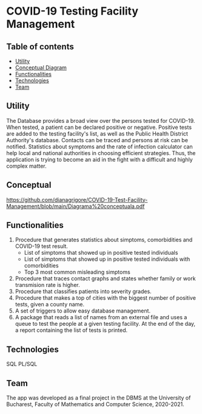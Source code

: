 # COVID-19 Testing Facility Management 
## Table of contents
* [Utility](#utility)
* [Conceptual Diagram](#Conceptual)
* [Functionalities](#Functionalities)
* [Technologies](#Technologies)
* [Team](#Team)

## Utility
The Database provides a broad view over the persons tested for COVID-19. When tested, a patient can be declared positive or negative. Positive
tests are added to the testing facility's list, as well as the Public Health District Authority's database. Contacts can be traced and persons at risk can be
notified. Statistics about symptoms and the rate of infection calculator can help local and national authorities in choosing efficient strategies.
Thus, the application is trying to become an aid in the fight with a difficult and highly complex matter.
	
## Conceptual
https://github.com/dianagrigore/COVID-19-Test-Facility-Management/blob/main/Diagrama%20conceptuala.pdf

## Functionalities
<ol>
<li>
Procedure that generates statistics about simptoms, comorbidities and COVID-19 test result.
<ul>
	<li> List of simptoms that showed up in positive tested individuals </li>
	<li> List of simptoms that showed up in positive tested individuals with comorbidities </li>
	<li> Top 3 most common misleading simptoms </li>
	</ul>
</li>
<li>
 Procedure that traces contact graphs and states whether family or work transmision rate is higher.
</li>
<li>
  Procedure that classifies patients into severity grades.
</li>
<li>
  Procedure that makes a top of cities with the biggest number of positive tests, given a county name.
</li>
<li>
  A set of triggers to allow easy database management.
</li>
<li>
  A package that reads a list of names from an external file and uses a queue to test the people at a given testing facility. At the end of the day,
  a report containing the list of tests is printed.
</li>
</ol>

## Technologies
 SQL
 PL/SQL

## Team
  The app was developed  as a final project in the DBMS at the University of Bucharest, Faculty of Mathematics and Computer Science, 2020-2021.
